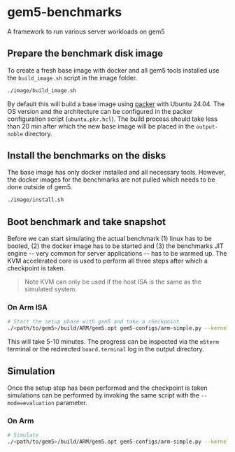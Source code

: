 # gem5-benchmarks
A framework to run various server workloads on gem5




## Prepare the benchmark disk image

To create a fresh base image with docker and all gem5 tools installed use the `build_image.sh` script in the image folder.

```bash
./image/build_image.sh
```
By default this will build a base image using [packer](https://www.packer.io/) with Ubuntu 24.04. The OS version and the architecture can be configured in the packer configuration script (`ubuntu.pkr.hcl`).
The build process should take less than 20 min after which the new base image will be placed in the `output-noble` directory.


## Install the benchmarks on the disks

The base image has only docker installed and all necessary tools. However, the docker images for the benchmarks are not pulled which needs to be done outside of gem5.

```bash
./image/install.sh
```



## Boot benchmark and take snapshot

Before we can start simulating the actual benchmark (1) linux has to be booted, (2) the docker image has to be started and (3) the benchmarks JIT engine -- very common for server applications -- has to be warmed up.
The KVM accelerated core is used to perform all three steps after which a checkpoint is taken.
> Note KVM can only be used if the host ISA is the same as the simulated system.

### On Arm ISA

```bash
# Start the setup phase with gem5 and take a checkpoint
./<path/to/gem5>/build/ARM/gem5.opt gem5-configs/arm-simple.py --kernel wkdir/kernel --disk wkdir/disk.img --mode=setup
```
This will take 5-10 minutes. The progress can be inspected via the `m5term` terminal or the redirected `board.terminal` log in the output directory.


## Simulation

Once the setup step has been performed and the checkpoint is taken simulations can be performed by invoking the same script with the `--mode=evaluation` parameter.

### On Arm
```bash
# Simulate
./<path/to/gem5>/build/ARM/gem5.opt gem5-configs/arm-simple.py --kernel wkdir/kernel --disk wkdir/disk.img --mode=evaluation
```